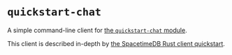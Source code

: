 # `quickstart-chat`

A simple command-line client for [the `quickstart-chat` module](/modules/quickstart-chat).

This client is described in-depth by [the SpacetimeDB Rust client quickstart](https://spacetimedb.com/docs/client-languages/rust/rust-sdk-quickstart-guide).
